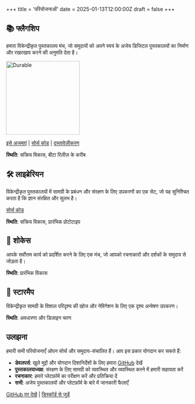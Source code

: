 +++
title = 'परियोजनाओं'
date = 2025-01-13T12:00:00Z
draft = false
+++

## 📚 फ्लैगशिप

हमारा विकेन्द्रीकृत पुस्तकालय मंच, जो समुदायों को अपने स्वयं के अजेय डिजिटल पुस्तकालयों का निर्माण और रखरखाव करने की अनुमति देता है।

<img src="/images/flagship-2025-07.png" alt="Durable" style="width: 200px; height: auto; display:inline" />


[इसे अजमाएं](https://ftwc.xyz) | [सोर्स कोड](https://github.com/riffcc/flagship) | [दस्तावेज़ीकरण](/docs/flagship)

**स्थिति**: सक्रिय विकास, बीटा रिलीज़ के करीब

## 🛠️ लाइब्रेरियन

विकेन्द्रीकृत पुस्तकालयों में सामग्री के प्रबंधन और संरक्षण के लिए उपकरणों का एक सेट, जो यह सुनिश्चित करता है कि ज्ञान संरक्षित और सुलभ है।

[सोर्स कोड](https://github.com/riffcc/librarian)

**स्थिति**: सक्रिय विकास, प्रारंभिक प्रोटोटाइप

## 🎁 शोकेस

आपके सर्वोत्तम कार्य को प्रदर्शित करने के लिए एक मंच, जो आपको रचनाकारों और दर्शकों के समुदाय से जोड़ता है।

**स्थिति**: प्रारंभिक विकास

## 🌌 स्टारमैप

विकेन्द्रीकृत सामग्री के विशाल परिदृश्य की खोज और नेविगेशन के लिए एक दृश्य अन्वेषण उपकरण।

**स्थिति**: अवधारणा और डिज़ाइन चरण

## उलझना

हमारी सभी परियोजनाएँ ओपन सोर्स और समुदाय-संचालित हैं। आप इस प्रकार योगदान कर सकते हैं:

- **डेवलपर्स**: खुले मुद्दों और योगदान दिशानिर्देशों के लिए हमारा [GitHub](https://github.com/riffcc) देखें
- **पुस्तकालयाध्यक्ष**: संरक्षण के लिए सामग्री को व्यवस्थित और व्यवस्थित करने में हमारी सहायता करें
- **रचनाकार**: हमारे प्लेटफ़ॉर्म का परीक्षण करें और प्रतिक्रिया दें
- **सभी**: अजेय पुस्तकालयों और प्लेटफ़ॉर्म के बारे में जानकारी फैलाएँ

[GitHub पर देखें](https://github.com/riffcc) | [डिस्कॉर्ड से जुड़ें](/contact)

<!--
## Upcoming Projects

### 🐉 Dragonfly
Infrastructure deployments made easy.

Metal, managed, whether physical or virtual.

[Source code](https://github.com/riffcc/dragonfly) | [Documentation](/docs/dragonfly)

**Status**: Active development

### 🔧 Nebula

Manage Kubo and IPFS Cluster deployments with ease.

Nebula simplifies the process of running and maintaining highly available IPFS.

[Source code](https://github.com/riffcc/nebula) | [Documentation](/docs/nebula)

**Status**: Early prototype

### 🌊 River

An implementation of the Time Addressable Media Store API (TAMS). 

**Status**: Early prototype
-->